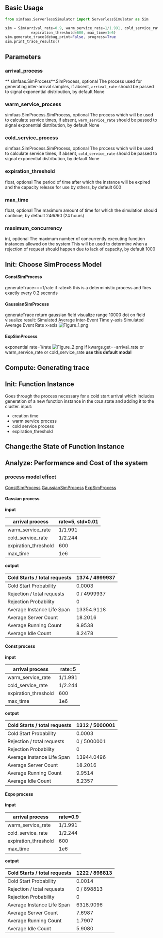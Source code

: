 

## Basic Usage
```python
from simfaas.ServerlessSimulator import ServerlessSimulator as Sim

sim = Sim(arrival_rate=0.9, warm_service_rate=1/1.991, cold_service_rate=1/2.244,
            expiration_threshold=600, max_time=1e6)
sim.generate_trace(debug_print=False, progress=True
sim.print_trace_results()
```
## Parameters
### arrival_process 
** simfaas.SimProcess**.SimProcess, optional
        The process used for generating inter-arrival samples, if absent, `arrival_rate` should be passed to signal exponential distribution, by default None
### warm_service_process 
 simfaas.SimProcess.SimProcess, optional
        The process which will be used to calculate service times, if absent, `warm_service_rate` should be passed to signal exponential distribution, by default None
### cold_service_process 
simfaas.SimProcess.SimProcess, optional
        The process which will be used to calculate service times, if absent, `cold_service_rate` should be passed to signal exponential distribution, by default None
###  expiration_threshold 
float, optional
        The period of time after which the instance will be expired and the capacity release for use by others, by default 600
### max_time
 float, optional
        The maximum amount of time for which the simulation should continue, by default 24*60*60 (24 hours)
###  maximum_concurrency 
 int, optional
        The maximum number of concurrently executing function instances allowed on the system This will be used to determine when a rejection of request should happen due to lack of capacity, by default 1000
## Init: Choose SimProcess Model
#### ConstSimProcess
generateTrace===1/rate
if rate=5 this is a deterministic process and fires exactly every 0.2 seconds
#### GaussianSimProcess
generateTrace return gaussian field
visualize range 10000 dot on field
visualize result:
Simulated Average Inter-Event Time y-axis
Simulated Average Event Rate x-axis
![Figure_1.png](https://cdn.nlark.com/yuque/0/2021/png/22650027/1639584543831-5693ed13-87c9-4a62-9947-2cef301c4567.png#clientId=ucf4824e3-98ad-4&crop=0&crop=0&crop=1&crop=1&from=ui&id=uc988bfe7&margin=%5Bobject%20Object%5D&name=Figure_1.png&originHeight=613&originWidth=1280&originalType=binary&ratio=1&rotation=0&showTitle=false&size=36784&status=done&style=none&taskId=ubacb22b8-bc1a-4dc7-adf7-6128295a854&title=)
####  ExpSimProcess
exponential rate=1/rate
![Figure_2.png](https://cdn.nlark.com/yuque/0/2021/png/22650027/1639584656390-16c221a5-0a8d-4d36-bbfa-6ed1ead53d8e.png#clientId=ucf4824e3-98ad-4&crop=0&crop=0&crop=1&crop=1&from=ui&id=uee992d54&margin=%5Bobject%20Object%5D&name=Figure_2.png&originHeight=480&originWidth=640&originalType=binary&ratio=1&rotation=0&showTitle=false&size=20627&status=done&style=none&taskId=u7373edab-541c-4afc-a1ed-31874fe80a2&title=)
if kwargs.get==arrival_rate  or warm_service_rate or cold_service_rate  **use this default modal**
## Compute: Generating trace
## Init: Function Instance
Goes through the process necessary for a cold start arrival which includes generation of a new function instance in the `COLD` state and adding it to the cluster.
input:

- creation time
- warm service process
- cold service process
- expiration_threshold

 
## Change:the State of Function Instance
## Analyze: Performance and Cost of the system 
### process model effect
[ConstSimProcess](https://www.yuque.com/kkkokra/lz3l47/gw7i50/edit#pFSON) [GaussianSimProcess](https://www.yuque.com/kkkokra/lz3l47/gw7i50/edit#Joxl4) [ExpSimProcess](https://www.yuque.com/kkkokra/lz3l47/gw7i50/edit#JwEss)
#### Gassian process
**input**

| arrival process | rate=5, std=0.01 |
| --- | --- |
| warm_service_rate | 1/1.991 |
| cold_service_rate​ | 1/2.244 |
| expiration_threshold | 600 |
| max_time | 1e6 |

**output**

| Cold Starts / total requests |  1374 / 4999937 |
| --- | --- |
| Cold Start Probability        |  0.0003 |
| Rejection / total requests |   0 / 4999937 |
| Rejection Probability | 0 |
| Average Instance Life Span | 13354.9118 |
| Average Server Count            |  18.2016 |
| Average Running Count           | 9.9538 |
| Average Idle Count               | 8.2478 |

#### Const process
**input**

| arrival process | rate=5 |
| --- | --- |
| warm_service_rate | 1/1.991 |
| cold_service_rate​ | 1/2.244 |
| expiration_threshold | 600 |
| max_time | 1e6 |

**output**

| Cold Starts / total requests | 1312 / 5000001 |
| --- | --- |
| Cold Start Probability        | 0.0003 |
| Rejection / total requests |  0 / 5000001 |
| Rejection Probability | 0 |
| Average Instance Life Span | 13944.0496 |
| Average Server Count            | 18.2016 |
| Average Running Count           | 9.9514 |
| Average Idle Count               | 8.2357 |

#### Expo process
**input**

| arrival process | rate=0.9 |
| --- | --- |
| warm_service_rate | 1/1.991 |
| cold_service_rate​ | 1/2.244 |
| expiration_threshold | 600 |
| max_time | 1e6 |

**output**

| Cold Starts / total requests |  1222 / 898813 |
| --- | --- |
| Cold Start Probability        |  0.0014 |
| Rejection / total requests |  0 / 898813 |
| Rejection Probability |  0 |
| Average Instance Life Span | 6318.9096 |
| Average Server Count            | 7.6987 |
| Average Running Count           | 1.7907 |
| Average Idle Count               | 5.9080 |

